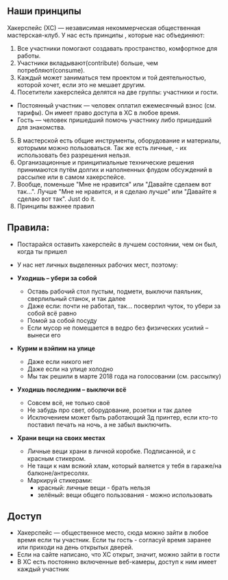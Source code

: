 Наши принципы
-----------------

Хакерспейс (ХС) — независимая некоммерческая общественная мастерская-клуб. У нас есть принципы , которые нас объединяют:

1. Все участники помогают создавать пространство, комфортное для работы.
2. Участники вкладывают(contribute) больше, чем потребляют(consume).
3. Каждый может заниматься тем проектом и той деятельностью, которой хочет, если это не мешает другим.
4. Посетители хакерспейса делятся на две группы: участники и гости.
  * Постоянный участник — человек оплатил ежемесячный взнос (см. тарифы). Он имеет право доступа в ХС в любое время.
  * Гость —  человек пришедший помочь участнику либо пришедший для знакомства.
5. В мастерской есть общие инструменты, оборудование и материалы, которыми можно пользоваться. Так же есть личные, - их использовать без разрешения нельзя.
6. Организационные и принципиальные технические решения принимаются путём долгих и наполненных флудом обсуждений в рассылке или в самом хакерспейсе.
7. Вообще, поменьше "Мне не нравится" или "Давайте сделаем вот так...". Лучше "Мне не нравится, и я сделаю лучше" или "Давайте я сделаю вот так". Just do it.
8. Принципы важнее правил


Правила:
---------------

* Постарайся оставить хакерспейс в лучшем состоянии, чем он был, когда ты пришел
* У нас нет личных выделенных рабочих мест, поэтому:
* **Уходишь – убери за собой**
  * Оставь рабочий стол пустым, подмети, выключи паяльник, сверлильный станок, и так далее
  * Даже если: почти не работал, так... посверлил чуток, то убери за собой всё равно
  * Помой за собой посуду
  * Если мусор не помещается в ведро без физических усилий – вынеси его
  
  
* **Курим и вэйпим на улице**
  - Даже если никого нет
  - Даже если на улице холодно
  - Мы так решили в марте 2018 года на голосовании (см. рассылку) 
  
  
* **Уходишь последним – выключи всё**
  - Cовсем всё, не только своё
  - Не забудь про свет, оборудование, розетки и так далее
  - Исключением может быть работающий 3д принтер, если кто-то поставил печать на ночь, а не забыл выключить.


* **Храни вещи на своих местах**
  * Личные вещи храни в личной коробке. Подписанной, и с красным стикером.
  * Не тащи к нам всякий хлам, который валяется у тебя в гараже/на балконе/антресолях.
  * Маркируй стикерами:
    - красный: личные вещи - брать нельзя
    - зелёный: вещи общего пользования - можно использовать

Доступ
----------
* Хакерспейс — общественное место, сюда можно зайти в любое время если ты участник. Если ты гость - согласуй время заранее или приходи на день открытых дверей.
* Если на сайте написано, что ХС открыт, значит, можно зайти в гости
* В ХС есть постоянно включенные веб-камеры, доступ к ним имеет каждый участник

